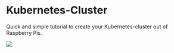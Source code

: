 # Kubernetes-Cluster

Quick and simple tutorial to create your Kubernetes-cluster out of Raspberry Pis.

![](https://github.com/JordiCorbilla/Kubernetes-Cluster/raw/master/IMG_20190216_164142.jpg)



